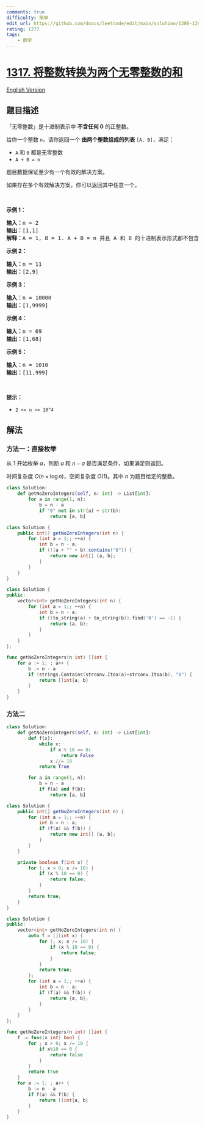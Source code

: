 ```yaml
---
comments: true
difficulty: 简单
edit_url: https://github.com/doocs/leetcode/edit/main/solution/1300-1399/1317.Convert%20Integer%20to%20the%20Sum%20of%20Two%20No-Zero%20Integers/README.md
rating: 1277
tags:
    - 数学
---
```


# [1317. 将整数转换为两个无零整数的和](https://leetcode.cn/problems/convert-integer-to-the-sum-of-two-no-zero-integers)

[English Version](/solution/1300-1399/1317.Convert%20Integer%20to%20the%20Sum%20of%20Two%20No-Zero%20Integers/README_EN.md)

## 题目描述

<!-- 这里写题目描述 -->

<p>「无零整数」是十进制表示中 <strong>不含任何 0</strong>&nbsp;的正整数。</p>

<p>给你一个整数&nbsp;<code>n</code>，请你返回一个 <strong>由两个整数组成的列表</strong> <code>[A, B]</code>，满足：</p>

<ul>
	<li><code>A</code> 和 <code>B</code>&nbsp;都是无零整数</li>
	<li><code>A + B = n</code></li>
</ul>

<p>题目数据保证至少有一个有效的解决方案。</p>

<p>如果存在多个有效解决方案，你可以返回其中任意一个。</p>

<p>&nbsp;</p>

<p><strong>示例 1：</strong></p>

<pre><strong>输入：</strong>n = 2
<strong>输出：</strong>[1,1]
<strong>解释：</strong>A = 1, B = 1. A + B = n 并且 A 和 B 的十进制表示形式都不包含任何 0 。
</pre>

<p><strong>示例 2：</strong></p>

<pre><strong>输入：</strong>n = 11
<strong>输出：</strong>[2,9]
</pre>

<p><strong>示例 3：</strong></p>

<pre><strong>输入：</strong>n = 10000
<strong>输出：</strong>[1,9999]
</pre>

<p><strong>示例 4：</strong></p>

<pre><strong>输入：</strong>n = 69
<strong>输出：</strong>[1,68]
</pre>

<p><strong>示例 5：</strong></p>

<pre><strong>输入：</strong>n = 1010
<strong>输出：</strong>[11,999]
</pre>

<p>&nbsp;</p>

<p><strong>提示：</strong></p>

<ul>
	<li><code>2 &lt;= n &lt;= 10^4</code></li>
</ul>

## 解法

### 方法一：直接枚举

从 $1$ 开始枚举 $a$，判断 $a$ 和 $n - a$ 是否满足条件，如果满足则返回。

时间复杂度 $O(n\times \log n)$，空间复杂度 $O(1)$。其中 $n$ 为题目给定的整数。

<!-- tabs:start -->

```python
class Solution:
    def getNoZeroIntegers(self, n: int) -> List[int]:
        for a in range(1, n):
            b = n - a
            if "0" not in str(a) + str(b):
                return [a, b]
```

```java
class Solution {
    public int[] getNoZeroIntegers(int n) {
        for (int a = 1;; ++a) {
            int b = n - a;
            if (!(a + "" + b).contains("0")) {
                return new int[] {a, b};
            }
        }
    }
}
```

```cpp
class Solution {
public:
    vector<int> getNoZeroIntegers(int n) {
        for (int a = 1;; ++a) {
            int b = n - a;
            if ((to_string(a) + to_string(b)).find('0') == -1) {
                return {a, b};
            }
        }
    }
};
```

```go
func getNoZeroIntegers(n int) []int {
	for a := 1; ; a++ {
		b := n - a
		if !strings.Contains(strconv.Itoa(a)+strconv.Itoa(b), "0") {
			return []int{a, b}
		}
	}
}
```

<!-- tabs:end -->

### 方法二

<!-- tabs:start -->

```python
class Solution:
    def getNoZeroIntegers(self, n: int) -> List[int]:
        def f(x):
            while x:
                if x % 10 == 0:
                    return False
                x //= 10
            return True

        for a in range(1, n):
            b = n - a
            if f(a) and f(b):
                return [a, b]
```

```java
class Solution {
    public int[] getNoZeroIntegers(int n) {
        for (int a = 1;; ++a) {
            int b = n - a;
            if (f(a) && f(b)) {
                return new int[] {a, b};
            }
        }
    }

    private boolean f(int x) {
        for (; x > 0; x /= 10) {
            if (x % 10 == 0) {
                return false;
            }
        }
        return true;
    }
}
```

```cpp
class Solution {
public:
    vector<int> getNoZeroIntegers(int n) {
        auto f = [](int x) {
            for (; x; x /= 10) {
                if (x % 10 == 0) {
                    return false;
                }
            }
            return true;
        };
        for (int a = 1;; ++a) {
            int b = n - a;
            if (f(a) && f(b)) {
                return {a, b};
            }
        }
    }
};
```

```go
func getNoZeroIntegers(n int) []int {
	f := func(x int) bool {
		for ; x > 0; x /= 10 {
			if x%10 == 0 {
				return false
			}
		}
		return true
	}
	for a := 1; ; a++ {
		b := n - a
		if f(a) && f(b) {
			return []int{a, b}
		}
	}
}
```

<!-- tabs:end -->

<!-- end -->

